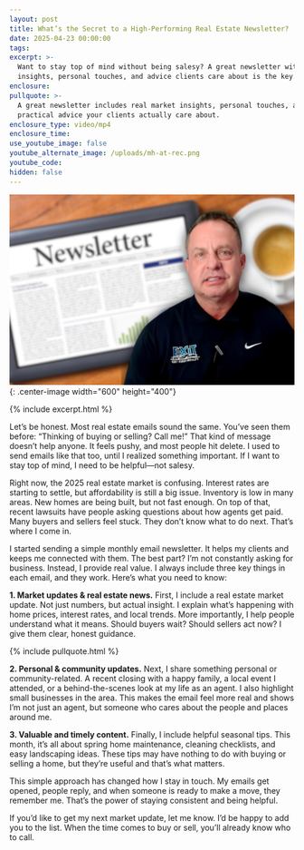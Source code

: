 ```yaml
---
layout: post
title: What’s the Secret to a High-Performing Real Estate Newsletter?
date: 2025-04-23 00:00:00
tags:
excerpt: >-
  Want to stay top of mind without being salesy? A great newsletter with market
  insights, personal touches, and advice clients care about is the key.
enclosure:
pullquote: >-
  A great newsletter includes real market insights, personal touches, and
  practical advice your clients actually care about.
enclosure_type: video/mp4
enclosure_time:
use_youtube_image: false
youtube_alternate_image: /uploads/mh-at-rec.png
youtube_code:
hidden: false
---
```

![](/uploads/mh-at-rec-1.png){: .center-image width="600" height="400"}

{% include excerpt.html %}

Let’s be honest. Most real estate emails sound the same. You’ve seen them before: “Thinking of buying or selling? Call me!” That kind of message doesn’t help anyone. It feels pushy, and most people hit delete. I used to send emails like that too, until I realized something important. If I want to stay top of mind, I need to be helpful—not salesy.

Right now, the 2025 real estate market is confusing. Interest rates are starting to settle, but affordability is still a big issue. Inventory is low in many areas. New homes are being built, but not fast enough. On top of that, recent lawsuits have people asking questions about how agents get paid. Many buyers and sellers feel stuck. They don’t know what to do next. That’s where I come in.

I started sending a simple monthly email newsletter. It helps my clients and keeps me connected with them. The best part? I’m not constantly asking for business. Instead, I provide real value. I always include three key things in each email, and they work. Here’s what you need to know:

**1\. Market updates & real estate news.** First, I include a real estate market update. Not just numbers, but actual insight. I explain what’s happening with home prices, interest rates, and local trends. More importantly, I help people understand what it means. Should buyers wait? Should sellers act now? I give them clear, honest guidance.

{% include pullquote.html %}

**2\. Personal & community updates.** Next, I share something personal or community-related. A recent closing with a happy family, a local event I attended, or a behind-the-scenes look at my life as an agent. I also highlight small businesses in the area. This makes the email feel more real and shows I’m not just an agent, but someone who cares about the people and places around me.

**3\. Valuable and timely content.** Finally, I include helpful seasonal tips. This month, it’s all about spring home maintenance, cleaning checklists, and easy landscaping ideas. These tips may have nothing to do with buying or selling a home, but they’re useful and that’s what matters.

This simple approach has changed how I stay in touch. My emails get opened, people reply, and when someone is ready to make a move, they remember me. That’s the power of staying consistent and being helpful.

If you’d like to get my next market update, let me know. I’d be happy to add you to the list. When the time comes to buy or sell, you’ll already know who to call.